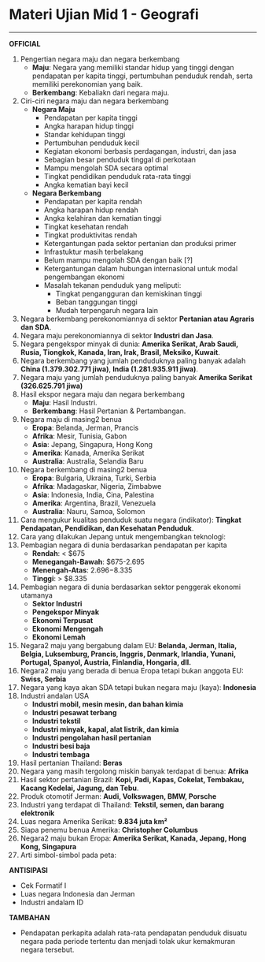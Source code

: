# Materi Ujian Mid 1 - Geografi
---

**OFFICIAL**
1. Pengertian negara maju dan negara berkembang
   - **Maju**: Negara yang memiliki standar hidup yang tinggi dengan pendapatan per kapita tinggi, pertumbuhan penduduk rendah, serta memiliki perekonomian yang baik.
   - **Berkembang**: Kebaliakn dari negara maju.
2. Ciri-ciri negara maju dan negara berkembang
    - **Negara Maju**
        - Pendapatan per kapita tinggi
        - Angka harapan hidup tinggi
        - Standar kehidupan tinggi
        - Pertumbuhan penduduk kecil
        - Kegiatan ekonomi berbasis perdagangan, industri, dan jasa
        - Sebagian besar penduduk tinggal di perkotaan
        - Mampu mengolah SDA secara optimal
        - Tingkat pendidikan penduduk rata-rata tinggi
        - Angka kematian bayi kecil
    - **Negara Berkembang**
        - Pendapatan per kapita rendah
        - Angka harapan hidup rendah
        - Angka kelahiran dan kematian tinggi
        - Tingkat kesehatan rendah
        - Tingkat produktivitas rendah
        - Ketergantungan pada sektor pertanian dan produksi primer
        - Infrastuktur masih terbelakang
        - Belum mampu mengolah SDA dengan baik [?]
        - Ketergantungan dalam hubungan internasional untuk modal pengembangan ekonomi
        - Masalah tekanan penduduk yang meliputi:
     	    - Tingkat pengangguran dan kemiskinan tinggi
     	    - Beban tanggungan tinggi
     	    - Mudah terpengaruh negara lain
3. Negara berkembang perekonomiannya di sektor **Pertanian atau Agraris dan SDA**.
4. Negara maju perekonomiannya di sektor **Industri dan Jasa**.
5. Negara pengekspor minyak di dunia: **Amerika Serikat, Arab Saudi, Rusia, Tiongkok, Kanada, Iran, Irak, Brasil, Meksiko, Kuwait**.
6. Negara berkembang yang jumlah penduduknya paling banyak adalah **China (1.379.302.771 jiwa)**, **India (1.281.935.911 jiwa)**.
7. Negara maju yang jumlah penduduknya paling banyak **Amerika Serikat (326.625.791 jiwa)**
8. Hasil ekspor negara maju dan negara berkembang
    - **Maju**: Hasil Industri.
    - **Berkembang**: Hasil Pertanian & Pertambangan.
9.  Negara maju di masing2 benua
    - **Eropa**: Belanda, Jerman, Prancis
    - **Afrika**: Mesir, Tunisia, Gabon
    - **Asia**: Jepang, Singapura, Hong Kong
    - **Amerika**: Kanada, Amerika Serikat
    - **Australia**: Australia, Selandia Baru
10. Negara berkembang di masing2 benua
    - **Eropa**: Bulgaria, Ukraina, Turki, Serbia
    - **Afrika**: Madagaskar, Nigeria, Zimbabwe
    - **Asia**: Indonesia, India, Cina, Palestina
    - **Amerika**: Argentina, Brazil, Venezuela
    - **Australia**: Nauru, Samoa, Solomon
11. Cara mengukur kualitas penduduk suatu negara (indikator): **Tingkat Pendapatan, Pendidikan, dan Kesehatan Penduduk**.
12. Cara yang dilakukan Jepang untuk mengembangkan teknologi: 
13. Pembagian negara di dunia berdasarkan pendapatan per kapita
    - **Rendah**: < $675
    - **Menegangah-Bawah**: $675-2.695
    - **Menengah-Atas**: $2.696-$8.335
    - **Tinggi**: > $8.335
14. Pembagian negara di dunia berdasarkan sektor penggerak ekonomi utamanya
    - **Sektor Industri**
    - **Pengekspor Minyak**
    - **Ekonomi Terpusat**
    - **Ekonomi Mengengah**
    - **Ekonomi Lemah**
15. Negara2 maju yang bergabung dalam EU: **Belanda, Jerman, Italia, Belgia, Luksemburg, Prancis, Inggris, Denmark, Irlandia, Yunani, Portugal, Spanyol, Austria, Finlandia, Hongaria, dll.**
16. Negara2 maju yang berada di benua Eropa tetapi bukan anggota EU: **Swiss, Serbia**
17. Negara yang kaya akan SDA tetapi bukan negara maju (kaya): **Indonesia**
18. Industri andalan USA
    - **Industri mobil, mesin mesin, dan bahan kimia**
    - **Industri pesawat terbang**
    - **Industri tekstil**
    - **Industri minyak, kapal, alat listrik, dan kimia**
    - **Industri pengolahan hasil pertanian**
    - **Industri besi baja**
    - **Industri tembaga**
19.  Hasil pertanian Thailand: **Beras**
20. Negara yang masih tergolong miskin banyak terdapat di benua: **Afrika**
21. Hasil sektor pertanian Brazil: **Kopi, Padi, Kapas, Cokelat, Tembakau, Kacang Kedelai, Jagung, dan Tebu**.
22. Produk otomotif Jerman: **Audi, Volkswagen, BMW, Porsche**
23. Industri yang terdapat di Thailand: **Tekstil, semen, dan barang elektronik**
24. Luas negara Amerika Serikat: **9.834 juta km²**
25. Siapa penemu benua Amerika: **Christopher Columbus**
26. Negara2 maju bukan Eropa: **Amerika Serikat, Kanada, Jepang, Hong Kong, Singapura**
27. Arti simbol-simbol pada peta:

**ANTISIPASI**
- Cek Formatif I
- Luas negara Indonesia dan Jerman
- Industri andalam ID

**TAMBAHAN**
- Pendapatan perkapita adalah rata-rata pendapatan penduduk disuatu negara pada periode tertentu dan menjadi tolak ukur kemakmuran negara tersebut.